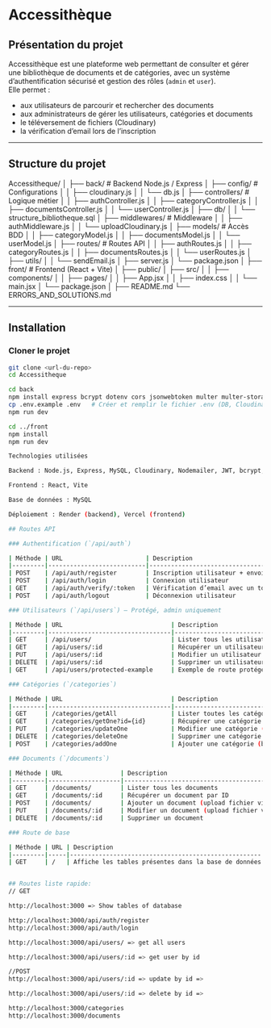 # Accessithèque

## Présentation du projet
Accessithèque est une plateforme web permettant de consulter et gérer une bibliothèque de documents et de catégories, avec un système d’authentification sécurisé et gestion des rôles (`admin` et `user`).  
Elle permet :  
- aux utilisateurs de parcourir et rechercher des documents  
- aux administrateurs de gérer les utilisateurs, catégories et documents  
- le téléversement de fichiers (Cloudinary)  
- la vérification d’email lors de l’inscription  

---

## Structure du projet

Accessitheque/
│
├── back/                       # Backend Node.js / Express
│   ├── config/                  # Configurations
│   │   ├── cloudinary.js
│   │   └── db.js
│   ├── controllers/             # Logique métier
│   │   ├── authController.js
│   │   ├── categoryController.js
│   │   ├── documentsController.js
│   │   └── userController.js
│   ├── db/
│   │   └── structure_bibliotheque.sql
│   ├── middlewares/             # Middleware
│   │   ├── authMiddleware.js
│   │   └── uploadCloudinary.js
│   ├── models/                  # Accès BDD
│   │   ├── categoryModel.js
│   │   ├── documentsModel.js
│   │   └── userModel.js
│   ├── routes/                  # Routes API
│   │   ├── authRoutes.js
│   │   ├── categoryRoutes.js
│   │   ├── documentsRoutes.js
│   │   └── userRoutes.js
│   ├── utils/
│   │   └── sendEmail.js
│   ├── server.js
│   └── package.json
│
├── front/                      # Frontend (React + Vite)
│   ├── public/
│   ├── src/
│   │   ├── components/
│   │   ├── pages/
│   │   ├── App.jsx
│   │   ├── index.css
│   │   └── main.jsx
│   └── package.json
│
├── README.md
└── ERRORS_AND_SOLUTIONS.md


---

## Installation

### Cloner le projet
```bash
git clone <url-du-repo>
cd Accessitheque

cd back
npm install express bcrypt dotenv cors jsonwebtoken multer multer-storage-cloudinary mysql2 nodemon nodemailer 
cp .env.example .env   # Créer et remplir le fichier .env (DB, Cloudinary, JWT, Gmail...)
npm run dev

cd ../front
npm install
npm run dev

Technologies utilisées

Backend : Node.js, Express, MySQL, Cloudinary, Nodemailer, JWT, bcrypt, CORS, dotenv, multer

Frontend : React, Vite

Base de données : MySQL

Déploiement : Render (backend), Vercel (frontend)

## Routes API

### Authentification (`/api/auth`)

| Méthode | URL                       | Description                                      |
|---------|---------------------------|--------------------------------------------------|
| POST    | /api/auth/register        | Inscription utilisateur + envoi email de vérification |
| POST    | /api/auth/login           | Connexion utilisateur                            |
| GET     | /api/auth/verify/:token   | Vérification d’email avec un token               |
| POST    | /api/auth/logout          | Déconnexion utilisateur                          |

### Utilisateurs (`/api/users`) – Protégé, admin uniquement

| Méthode | URL                              | Description                                 |
|---------|----------------------------------|---------------------------------------------|
| GET     | /api/users/                      | Lister tous les utilisateurs                |
| GET     | /api/users/:id                   | Récupérer un utilisateur par son ID         |
| PUT     | /api/users/:id                   | Modifier un utilisateur par son ID          |
| DELETE  | /api/users/:id                   | Supprimer un utilisateur par son ID         |
| GET     | /api/users/protected-example     | Exemple de route protégée                   |

### Catégories (`/categories`)

| Méthode | URL                              | Description                                                        |
|---------|----------------------------------|--------------------------------------------------------------------|
| GET     | /categories/getAll               | Lister toutes les catégories                                       |
| GET     | /categories/getOne?id={id}       | Récupérer une catégorie par ID (paramètre id en query)             |
| PUT     | /categories/updateOne            | Modifier une catégorie (body : { "column": "name", "newValue": "nouveauNom", "id": 1 }) |
| DELETE  | /categories/deleteOne            | Supprimer une catégorie (body : { "id": 1 })                       |
| POST    | /categories/addOne               | Ajouter une catégorie (body : { "name": "nomCategorie" })          |

### Documents (`/documents`)

| Méthode | URL                | Description                                         |
|---------|--------------------|-----------------------------------------------------|
| GET     | /documents/        | Lister tous les documents                           |
| GET     | /documents/:id     | Récupérer un document par ID                        |
| POST    | /documents/        | Ajouter un document (upload fichier via file)       |
| PUT     | /documents/:id     | Modifier un document (upload fichier via file)      |
| DELETE  | /documents/:id     | Supprimer un document                               |

### Route de base

| Méthode | URL | Description                                         |
|---------|-----|-----------------------------------------------------|
| GET     | /   | Affiche les tables présentes dans la base de données|


## Routes liste rapide: 
// GET

http://localhost:3000 => Show tables of database

http://localhost:3000/api/auth/register
http://localhost:3000/api/auth/login

http://localhost:3000/api/users/ => get all users

http://localhost:3000/api/users/:id => get user by id

//POST
http://localhost:3000/api/users/:id => update by id => 

http://localhost:3000/api/users/:id => delete by id =>

http://localhost:3000/categories
http://localhost:3000/documents